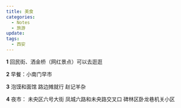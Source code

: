 ```yaml
---
title: 美食
categories:
  - Notes
  - 旅游
update: 
tags:
  - 西安
---
```

**1** 回民街、洒金桥（网红景点）可以去逛逛

**2** 早餐：小南门早市

**3** 泡馍和面馆 路边摊就行 赵记羊杂

**4** 夜市：
未央区六号大街 
凤城六路和未央路交叉口
碑林区卧龙巷机关小区
